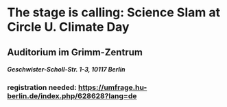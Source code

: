 # The stage is calling: Science Slam at Circle U. Climate Day
## Auditorium im Grimm-Zentrum
##### Geschwister-Scholl-Str. 1-3, 10117 Berlin

### registration needed: https://umfrage.hu-berlin.de/index.php/628628?lang=de 
